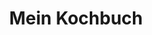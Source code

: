 ---
title: "Mein Kochbuch"
description: "Eine Sammlung meiner Lieblinsggerichte"
featured_image: "/images/curry.jpg"
---